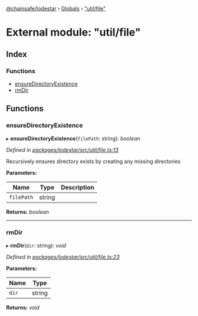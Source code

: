 [@chainsafe/lodestar](../README.md) › [Globals](../globals.md) › ["util/file"](_util_file_.md)

# External module: "util/file"

## Index

### Functions

* [ensureDirectoryExistence](_util_file_.md#ensuredirectoryexistence)
* [rmDir](_util_file_.md#rmdir)

## Functions

###  ensureDirectoryExistence

▸ **ensureDirectoryExistence**(`filePath`: string): *boolean*

*Defined in [packages/lodestar/src/util/file.ts:13](https://github.com/ChainSafe/lodestar/blob/663f5df9e/packages/lodestar/src/util/file.ts#L13)*

Recursively ensures directory exists by creating any missing directories

**Parameters:**

Name | Type | Description |
------ | ------ | ------ |
`filePath` | string |   |

**Returns:** *boolean*

___

###  rmDir

▸ **rmDir**(`dir`: string): *void*

*Defined in [packages/lodestar/src/util/file.ts:23](https://github.com/ChainSafe/lodestar/blob/663f5df9e/packages/lodestar/src/util/file.ts#L23)*

**Parameters:**

Name | Type |
------ | ------ |
`dir` | string |

**Returns:** *void*
